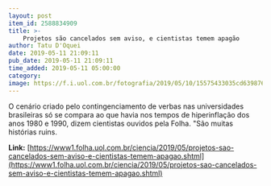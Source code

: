 ```yaml
---
layout: post
item_id: 2588834909
title: >-
    Projetos são cancelados sem aviso, e cientistas temem apagão
author: Tatu D'Oquei
date: 2019-05-11 21:09:11
pub_date: 2019-05-11 21:09:11
time_added: 2019-05-11 05:00:00
category: 
image: https://f.i.uol.com.br/fotografia/2019/05/10/15575433035cd639876ecad_1557543303_3x2_xl.jpg
---
```


O cenário criado pelo contingenciamento de verbas nas universidades brasileiras só se compara ao que havia nos tempos de hiperinflação dos anos 1980 e 1990, dizem cientistas ouvidos pela Folha. "São muitas histórias ruins.

**Link:** [https://www1.folha.uol.com.br/ciencia/2019/05/projetos-sao-cancelados-sem-aviso-e-cientistas-temem-apagao.shtml](https://www1.folha.uol.com.br/ciencia/2019/05/projetos-sao-cancelados-sem-aviso-e-cientistas-temem-apagao.shtml)

